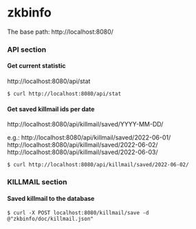 # zkbinfo

The base path: http://localhost:8080/

### API section

#### Get current statistic
http://localhost:8080/api/stat
```
$ curl http://localhost:8080/api/stat
```


#### Get saved killmail ids per date
http://localhost:8080/api/killmail/saved/YYYY-MM-DD/

e.g.:
http://localhost:8080/api/killmail/saved/2022-06-01/
http://localhost:8080/api/killmail/saved/2022-06-02/
http://localhost:8080/api/killmail/saved/2022-06-03/
```
$ curl http://localhost:8080/api/killmail/saved/2022-06-02/
```

### KILLMAIL section
#### Saved killmail to the database
```
$ curl -X POST localhost:8080/killmail/save -d @"zkbinfo/doc/killmail.json"
```
